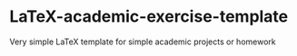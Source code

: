 # LaTeX-academic-exercise-template
Very simple LaTeX template for simple academic projects or homework
